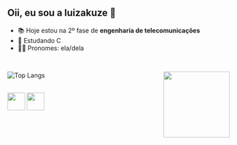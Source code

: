 ## Oii, eu sou a luizakuze 🦋
- 📚 Hoje estou na 2º fase de **engenharia de telecomunicações**
- 🌱 Estudando C
- 👩🏻 Pronomes: ela/dela

<br>

![Top Langs](https://github-readme-stats.vercel.app/api/top-langs/?username=luizakuze&layout=compact)
<img align="right" src="https://media.discordapp.net/attachments/978456290428862516/1014012843181494342/gif_github.gif" width="150" height="150" border="0" /></a>

<div style="display: inline_block"><br>
  <img align="center" height="40" width"50" src="https://cdn.jsdelivr.net/gh/devicons/devicon/icons/python/python-original.svg" />
  <img align="center" height="40" width"50" img src="https://cdn.jsdelivr.net/gh/devicons/devicon/icons/c/c-original.svg" />
  
  
 </div>

